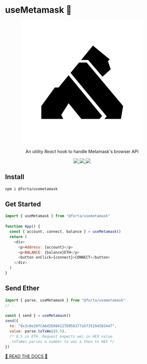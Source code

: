 # useMetamask 🦍

<p align="center">
  <img src="https://raw.githubusercontent.com/D3Portillo/usemetamask/master/assets/logo.png">
</p>

<p align="center">An utility <em>React</em> hook to handle Metamask's browser API</p>

<p align="center">
  <a
    target="_blank"
    rel="noopener noreferrer"
    aria-label="NPM version"
    href="https://www.npmjs.com/package/@forta/usemetamask"
  >
    <img src="https://badgen.net/npm/v/@forta/usemetamask" />
  </a>
  <a
    target="_blank"
    rel="noopener noreferrer"
    aria-label="Package size"
    href="https://bundlephobia.com/result?p=@forta/usemetamask"
  >
    <img src="https://badgen.net/bundlephobia/minzip/@forta/usemetamask" />
  </a>
  <a
    target="_blank"
    rel="noopener noreferrer"
    aria-label="License"
    href="https://github.com/D3Portillo/usemetamask/blob/master/LICENSE"
  >
    <img src="https://badgen.net/npm/license/@forta/usemetamask" />
  </a>
</p>

## Install

```bash
npm i @forta/usemetamask
```

## Get Started

```js
import { useMetamask } from "@forta/usemetamask"

function App() {
  const { account, connect, balance } = useMetamask()
  return (
    <div>
      <p>Address: {account}</p>
      <p>BALANCE: {balance}ETH</p>
      <button onClick={connect}>CONNECT</button>
    </div>
  )
}
```


## Send Ether

```js
import { parse, useMetamask } from "@forta/usemetamask"
// ..

const { send } = useMetamask()
send({
  to: "0x3c0e20fCA6d2E084127D056377a5f35294503447",
  value: parse.toTxWei(0.5),
  /* 0.5 in ETH. Request expects wei in HEX value.
  .toTxWei parses a number to wei & then to HEX */
})
```

[🌟 READ THE DOCS 🌟](https://forta.vercel.app/usemetamask)
